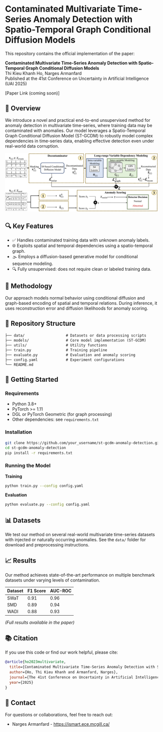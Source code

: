 
# Contaminated Multivariate Time-Series Anomaly Detection with Spatio-Temporal Graph Conditional Diffusion Models

This repository contains the official implementation of the paper:

**Contaminated Multivariate Time-Series Anomaly Detection with Spatio-Temporal Graph Conditional Diffusion Models**  
Thi Kieu Khanh Ho, Narges Armanfard  
Published at the 41st Conference on Uncertainty in Artificial Intelligence (UAI 2025)

[Paper Link (coming soon)]

## 📌 Overview
We introduce a novel and practical end-to-end unsupervised method for anomaly detection in multivariate time-series, where training data may be contaminated with anomalies. Our model leverages a Spatio-Temporal Graph Conditional Diffusion Model (ST-GCDM) to robustly model complex dependencies in time-series data, enabling effective detection even under real-world data corruption.

<p align="center"><img src="./model.png" alt="Model Architecture" width="600"/></p>

## 🔍 Key Features
- ✅ Handles contaminated training data with unknown anomaly labels.  
- 🌐 Exploits spatial and temporal dependencies using a spatio-temporal graph.  
- 🌫️ Employs a diffusion-based generative model for conditional sequence modeling.  
- 🔍 Fully unsupervised: does not require clean or labeled training data.  

## 🧠 Methodology
Our approach models normal behavior using conditional diffusion and graph-based encoding of spatial and temporal relations. During inference, it uses reconstruction error and diffusion likelihoods for anomaly scoring.

## 📁 Repository Structure
```
├── data/                   # Datasets or data processing scripts
├── models/                 # Core model implementation (ST-GCDM)
├── utils/                  # Utility functions
├── train.py                # Training pipeline
├── evaluate.py             # Evaluation and anomaly scoring
├── config.yaml             # Experiment configurations
└── README.md
```

## 🚀 Getting Started

### Requirements
- Python 3.8+
- PyTorch >= 1.11
- DGL or PyTorch Geometric (for graph processing)
- Other dependencies: see `requirements.txt`

### Installation
```bash
git clone https://github.com/your_username/st-gcdm-anomaly-detection.git
cd st-gcdm-anomaly-detection
pip install -r requirements.txt
```

### Running the Model

**Training**
```bash
python train.py --config config.yaml
```

**Evaluation**
```bash
python evaluate.py --config config.yaml
```

## 📊 Datasets
We test our method on several real-world multivariate time-series datasets with injected or naturally occurring anomalies. See the `data/` folder for download and preprocessing instructions.

## 📈 Results
Our method achieves state-of-the-art performance on multiple benchmark datasets under varying levels of contamination.

| Dataset | F1 Score | AUC-ROC |
|---------|----------|---------|
| SWaT    | 0.91     | 0.96    |
| SMD     | 0.89     | 0.94    |
| WADI    | 0.88     | 0.93    |

*(Full results available in the paper)*

## 📚 Citation
If you use this code or find our work helpful, please cite:
```bibtex
@article{ho2023multivariate,
  title={Contaminated Multivariate Time-Series Anomaly Detection with Spatio-Temporal Graph Conditional Diffusion Models},
  author={Ho, Thi Kieu Khanh and Armanfard, Narges},
  journal={The 41st Conference on Uncertainty in Artificial Intelligence (UAI 2025)},
  year={2025}
}
```

## 🧩 Contact
For questions or collaborations, feel free to reach out:
 
- Narges Armanfard - https://ismart.ece.mcgill.ca/
